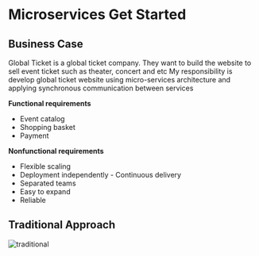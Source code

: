 # Microservices Get Started

## Business Case

Global Ticket is a global ticket company. They want to build the website to sell event ticket such as theater, concert and etc
My responsibility is develop global ticket website using micro-services architecture and applying synchronous communication between services

**Functional requirements**

* Event catalog
* Shopping basket
* Payment

**Nonfunctional requirements**

* Flexible scaling 
* Deployment independently - Continuous delivery
* Separated teams
* Easy to expand
* Reliable

## Traditional Approach

<img src="https://i.ibb.co/f0N2zzV/traditional.png" alt="traditional" border="0"></a><br />
